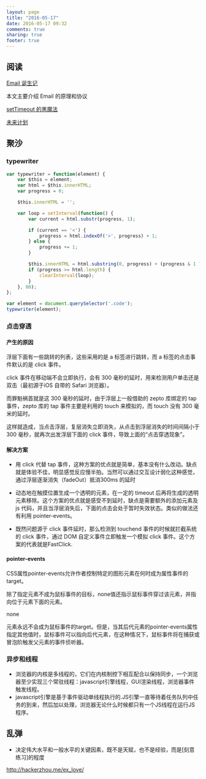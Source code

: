 ```yaml
---
layout: page
title: "2016-05-17"
date: 2016-05-17 09:32
comments: true
sharing: true
footer: true
---
```


## 阅读

[Email 诞生记](http://blog.jobbole.com/101055/)

本文主要介绍 Email 的原理和协议

[setTimeout 的黑魔法](http://www.cnblogs.com/fly-snow/archive/2016/04/24/5427865.html)

[未来计划](http://www.yinwang.org/blog-cn/2016/05/14/future)


## 聚沙

### typewriter

```js
var typewriter = function(element) {
    var $this = element;
    var html = $this.innerHTML;
    var progress = 0;

    $this.innerHTML = '';

    var loop = setInterval(function() {
        var current = html.substr(progress, 1);

        if (current == '<') {
            progress = html.indexOf('>', progress) + 1;
        } else {
            progress += 1;
        }

        $this.innerHTML = html.substring(0, progress) + (progress & 1 ? '_' : '');
        if (progress >= html.length) {
            clearInterval(loop);
        }
    }, 80);
};

var element = document.querySelector('.code');
typewriter(element);
```

### 点击穿透

#### 产生的原因

浮层下面有一些跳转的列表，这些采用的是 a 标签进行跳转，而 a 标签的点击事件默认的是 click 事件。

click 事件在移动端不会立即执行，会有 300 毫秒的延时，用来检测用户单击还是双击（最初源于iOS 自带的 Safari 浏览器）。

而罪魁祸首就是这 300 毫秒的延时，由于浮层上一般借助的 zepto 库绑定的 tap 事件，zepto 库的 tap 事件主要是利用的 touch 来模拟的，而 touch 没有 300 毫米的延时。

这样就造成，当点击浮层，复层消失立即消失，从点击到浮层消失的时间间隔小于 300 毫秒，就再次出发浮层下面的 click 事件，导致上面的“点击穿透现象”。

#### 解决方案

* 用 click 代替 tap 事件，这种方案的优点就是简单，基本没有什么改动。缺点就是体验不佳，明显感觉反应慢半拍。当然可以通过交互设计弱化这种感觉，通过浮层逐渐消失（fadeOut）抵消300ms 的延时

* 动态地在触摸位置生成一个透明的元素，在一定的 timeout 后再将生成的透明元素移除。这个方案的优点就是感受不到延时，缺点是需要额外的添加元素及 js 代码，并且当浮层消失后，下面的点击会处于暂时失效状态。类似的做法还有利用 pointer-events。

* 既然问题源于 click 事件延时，那么检测到 touchend 事件的时候就拦截系统的 click 事件，通过 DOM 自定义事件立即触发一个模拟 click 事件。这个方案的代表就是FastClick.

#### pointer-events

CSS属性pointer-events允许作者控制特定的图形元素在何时成为属性事件的target。

除了指定元素不成为鼠标事件的目标，none值还指示鼠标事件穿过该元素，并指向位于元素下面的元素。

none

元素永远不会成为鼠标事件的target。但是，当其后代元素的pointer-events属性指定其他值时，鼠标事件可以指向后代元素，在这种情况下，鼠标事件将在捕获或冒泡阶触发父元素的事件侦听器。

### 异步和线程

* 浏览器的内核是多线程的，它们在内核制控下相互配合以保持同步，一个浏览器至少实现三个常驻线程：javascript引擎线程，GUI渲染线程，浏览器事件触发线程。
* javascript引擎是基于事件驱动单线程执行的.JS引擎一直等待着任务队列中任务的到来，然后加以处理，浏览器无论什么时候都只有一个JS线程在运行JS程序。


## 乱弹

*  决定伟大水平和一般水平的关键因素，既不是天赋，也不是经验，而是[刻意练习]的程度


http://hackerzhou.me/ex_love/

